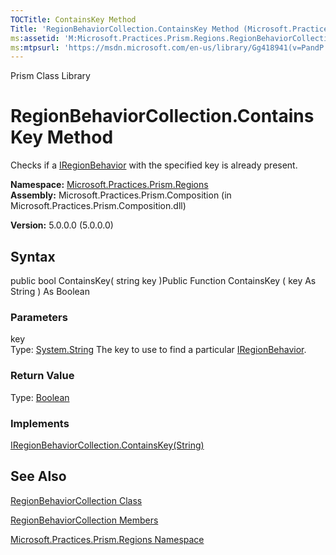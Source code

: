 ```yaml
---
TOCTitle: ContainsKey Method
Title: 'RegionBehaviorCollection.ContainsKey Method (Microsoft.Practices.Prism.Regions)'
ms:assetid: 'M:Microsoft.Practices.Prism.Regions.RegionBehaviorCollection.ContainsKey(System.String)'
ms:mtpsurl: 'https://msdn.microsoft.com/en-us/library/Gg418941(v=PandP.50)'
---
```


Prism Class Library

RegionBehaviorCollection.ContainsKey Method
===============================================

Checks if a [IRegionBehavior](https://msdn.microsoft.com/t:microsoft.practices.prism.regions.iregionbehavior) with the specified key is already present.

**Namespace:** [Microsoft.Practices.Prism.Regions](https://msdn.microsoft.com/n:microsoft.practices.prism.regions)
**Assembly:** Microsoft.Practices.Prism.Composition (in Microsoft.Practices.Prism.Composition.dll)

**Version:** 5.0.0.0 (5.0.0.0)

## Syntax


<span id="syntaxToggle"></span>public bool ContainsKey( string key )Public Function ContainsKey ( key As String ) As Boolean

### Parameters

key  
Type: [System.String](http://msdn2.microsoft.com/en-us/library/s1wwdcbf)
The key to use to find a particular [IRegionBehavior](https://msdn.microsoft.com/t:microsoft.practices.prism.regions.iregionbehavior).

### Return Value

Type: [Boolean](http://msdn2.microsoft.com/en-us/library/a28wyd50)
### Implements

[IRegionBehaviorCollection.ContainsKey(String)](https://msdn.microsoft.com/m:microsoft.practices.prism.regions.iregionbehaviorcollection.containskey(system.string))

See Also
--------


[RegionBehaviorCollection Class](https://msdn.microsoft.com/t:microsoft.practices.prism.regions.regionbehaviorcollection)

[RegionBehaviorCollection Members](https://msdn.microsoft.com/allmembers.t:microsoft.practices.prism.regions.regionbehaviorcollection)

[Microsoft.Practices.Prism.Regions Namespace](https://msdn.microsoft.com/n:microsoft.practices.prism.regions)
